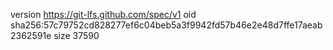 version https://git-lfs.github.com/spec/v1
oid sha256:57c79752cd828277ef6c04beb5a3f9942fd57b46e2e48d7ffe17aeab2362591e
size 37590
